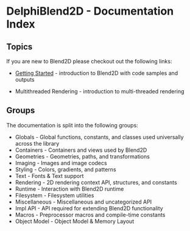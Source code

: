 # DelphiBlend2D - Documentation Index

## Topics

If you are new to Blend2D please checkout out the following links:

* [Getting Started](GettingStarted.md) - introduction to Blend2D with code samples and outputs

* Multithreaded Rendering - introduction to multi-threaded rendering

## Groups

The documentation is split into the following groups:

* Globals - Global functions, constants, and classes used universally across the library
* Containers - Containers and views used by Blend2D
* Geometries - Geometries, paths, and transformations
* Imaging - Images and image codecs
* Styling - Colors, gradients, and patterns
* Text - Fonts & Text support
* Rendering - 2D rendering context API, structures, and constants
* Runtime - Interaction with Blend2D runtime
* Filesystem - Filesystem utilities
* Miscellaneous - Miscellaneous and uncategorized API
* Impl API - API required for extending Blend2D functionality
* Macros - Preprocessor macros and compile-time constants
* Object Model - Object Model & Memory Layout
